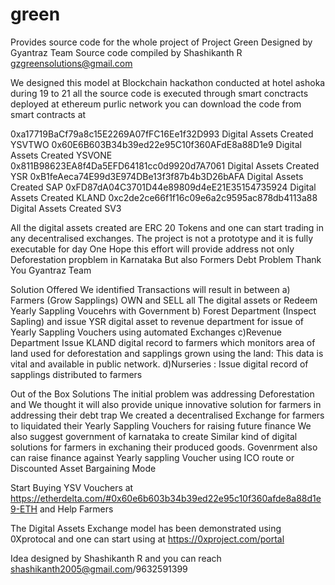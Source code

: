 # green
Provides source code for the whole project of Project Green Designed by Gyantraz Team 
Source code compiled by Shashikanth R gzgreensolutions@gmail.com

We designed this  model at Blockchain hackathon conducted at hotel ashoka during 19 to 21
all the source code is executed through smart conctracts deployed at ethereum purlic network you can download the code from smart contracts at  

0xa17719BaCf79a8c15E2269A07fFC16Ee1f32D993      Digital Assets Created   YSVTWO
  0x60E6B603B34b39ed22e95C10f360AFdE8a88D1e9 Digital Assets Created      YSVONE
  0x811B98623EA8f4Da5EFD64181cc0d9920d7A7061  Digital Assets Created      YSR
  0xB1feAeca74E99d3E974DBe13f3f87b4b3D26bAFA  Digital Assets Created       SAP
  0xFD87dA04C3701D44e89809d4eE21E35154735924    Digital Assets Created    KLAND
   0xc2de2ce66f1f16c09e6a2c9595ac878db4113a88    Digital Assets Created    SV3
  
  
  
  All the digital assets created are ERC 20 Tokens and one can start trading in any decentralised exchanges.
  The project is not a prototype and it is fully executable for day One
  Hope this effort will provide address not only Deforestation propblem in Karnataka But also Formers Debt Problem
  Thank You
  Gyantraz Team
  
  
  Solution Offered
  We identified Transactions will result in between
  a) Farmers   (Grow Sapplings) OWN and SELL all The digital assets or Redeem Yearly Sappling Voucehrs with Government
  b) Forest Department (Inspect Sapling) and issue YSR digital asset to revenue department for issue of Yearly Sappling Vouchers using automated Exchanges
  c)Revenue Department Issue KLAND digital record to farmers which monitors area of land used for deforestation and sapplings grown using the land: This data is vital and available in public network.
  d)Nurseries : Issue digital record of sapplings distributed to farmers
  
  Out of the Box Solutions
  The initial problem was addressing Deforestation 
  and We thought it will also provide unique innovative solution for farmers in addressing their debt trap
  We created a decentralised Exchange for farmers to liquidated their Yearly Sappling Vouchers for raising future finance
  We also suggest government of karnataka to create Similar kind of digital solutions for farmers in exchaning their produced goods.
  Govenrment also can raise finance against Yearly sappling Voucher using ICO route or Discounted Asset Bargaining  Mode
  
  Start Buying YSV Vouchers at 
  https://etherdelta.com/#0x60e6b603b34b39ed22e95c10f360afde8a88d1e9-ETH 
  and Help Farmers
  
  
 The Digital Assets Exchange model has been demonstrated using 0Xprotocal and one can start using at 
 https://0xproject.com/portal
  
  Idea designed by Shashikanth R and you can reach shashikanth2005@gmail.com/9632591399
